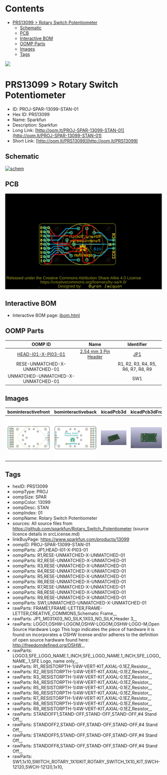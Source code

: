 



Contents
========

* [PRS13099 > Rotary Switch Potentiometer](#prs13099--rotary-switch-potentiometer)
	* [Schematic](#schematic)
	* [PCB](#pcb)
	* [Interactive BOM](#interactive-bom)
	* [OOMP Parts](#oomp-parts)
	* [Images](#images)
	* [Tags](#tags)
  
![][im]
# PRS13099 > Rotary Switch Potentiometer

- ID: PROJ-SPAR-13099-STAN-01
- Hex ID: PRS13099
- Name: Sparkfun
- Description: Sparkfun
- Long Link: [http://oom.lt/PROJ-SPAR-13099-STAN-01](http://oom.lt/PROJ-SPAR-13099-STAN-01)
- Short Link: [http://oom.lt/PRS13099](http://oom.lt/PRS13099)

## Schematic
  
[![schem](eagleSchemImage.png)](eagleSchemImage.png)
## PCB
  
[![pcb](eagleImage.png)](eagleImage.png)
## Interactive BOM

- Interactive BOM page: [ibom.html](https://htmlpreview.github.io/?https://github.com/oomlout/oomlout_OOMP_projects/blob/main/PROJ-SPAR-13099-STAN-01/kicad/bom/ibom.html)

## OOMP Parts
  

|OOMP ID|Name|Identifier|
| :---: | :---: | :---: |
|[HEAD-I01-X-PI03-01](https://github.com/oomlout/oomlout_OOMP_parts/tree/main/HEAD-I01-X-PI03-01/)|[2.54 mm 3 Pin Header](https://github.com/oomlout/oomlout_OOMP_parts/tree/main/HEAD-I01-X-PI03-01/)|[JP1](https://github.com/oomlout/oomlout_OOMP_parts/tree/main/HEAD-I01-X-PI03-01/)|
|RESE-UNMATCHED-X-UNMATCHED-01||R1, R2, R3, R4, R5, R6, R7, R8, R9|
|UNMATCHED-UNMATCHED-X-UNMATCHED-01||SW1|

## Images
  
  

|bominteractivefront|bominteractiveback|kicadPcb3d|kicadPcb3dFront|kicadPcb3dBack|kicadSchem|eagleImage|eagleSchemImage|pcbdraw|pcbdrawback|
| :---: | :---: | :---: | :---: | :---: | :---: | :---: | :---: | :---: | :---: |
|[![bominteractivefront](bomFront_140.png)](bomFront.png)|[![bominteractiveback](bomBack_140.png)](bomBack.png)|[![kicadPcb3d](kicadPcb3d_140.png)](kicadPcb3d.png)|[![kicadPcb3dFront](kicadPcb3dFront_140.png)](kicadPcb3dFront.png)|[![kicadPcb3dBack](kicadPcb3dBack_140.png)](kicadPcb3dBack.png)|[![kicadSchem](kicadSchem_140.png)](kicadSchem.png)|[![eagleImage](eagleImage_140.png)](eagleImage.png)|[![eagleSchemImage](eagleSchemImage_140.png)](eagleSchemImage.png)|[![pcbdraw](pcbdraw_140.png)](pcbdraw.png)|[![pcbdrawback](pcbdrawBack_140.png)](pcbdrawBack.png)|

## Tags

- hexID: PRS13099
- oompType: PROJ
- oompSize: SPAR
- oompColor: 13099
- oompDesc: STAN
- oompIndex: 01
- oompName: Rotary Switch Potentiometer
- sources: All source files from https://github.com/sparkfun/Rotary_Switch_Potentiometer (source licence details in srcLicense.md)
- linkBuyPage: https://www.sparkfun.com/products/13099
- oompID: PROJ-SPAR-13099-STAN-01
- oompParts: JP1,HEAD-I01-X-PI03-01
- oompParts: R1,RESE-UNMATCHED-X-UNMATCHED-01
- oompParts: R2,RESE-UNMATCHED-X-UNMATCHED-01
- oompParts: R3,RESE-UNMATCHED-X-UNMATCHED-01
- oompParts: R4,RESE-UNMATCHED-X-UNMATCHED-01
- oompParts: R5,RESE-UNMATCHED-X-UNMATCHED-01
- oompParts: R6,RESE-UNMATCHED-X-UNMATCHED-01
- oompParts: R7,RESE-UNMATCHED-X-UNMATCHED-01
- oompParts: R8,RESE-UNMATCHED-X-UNMATCHED-01
- oompParts: R9,RESE-UNMATCHED-X-UNMATCHED-01
- oompParts: SW1,UNMATCHED-UNMATCHED-X-UNMATCHED-01
- rawParts: FRAME1,FRAME-LETTER,FRAME-LETTER,CREATIVE_COMMONS,Schematic Frame,,,
- rawParts: JP1,,M031X03_NO_SILK,1X03_NO_SILK,Header 3,,,
- rawParts: LOGO1,OSHW-LOGOM,OSHW-LOGOM,OSHW-LOGO-M,Open Source Hardware Logo This logo indicates the piece of hardware it is found on incorporates a OSHW license and/or adheres to the definition of open source hardware found here: http://freedomdefined.org/OSHW,,,
- rawParts: LOGO3,SFE_LOGO_NAME.1_INCH,SFE_LOGO_NAME.1_INCH,SFE_LOGO_NAME_.1,SFE Logo, name only,,,
- rawParts: R1,,RESISTORPTH-1/4W-VERT-KIT,AXIAL-0.1EZ,Resistor,,,
- rawParts: R2,,RESISTORPTH-1/4W-VERT-KIT,AXIAL-0.1EZ,Resistor,,,
- rawParts: R3,,RESISTORPTH-1/4W-VERT-KIT,AXIAL-0.1EZ,Resistor,,,
- rawParts: R4,,RESISTORPTH-1/4W-VERT-KIT,AXIAL-0.1EZ,Resistor,,,
- rawParts: R5,,RESISTORPTH-1/4W-VERT-KIT,AXIAL-0.1EZ,Resistor,,,
- rawParts: R6,,RESISTORPTH-1/4W-VERT-KIT,AXIAL-0.1EZ,Resistor,,,
- rawParts: R7,,RESISTORPTH-1/4W-VERT-KIT,AXIAL-0.1EZ,Resistor,,,
- rawParts: R8,,RESISTORPTH-1/4W-VERT-KIT,AXIAL-0.1EZ,Resistor,,,
- rawParts: R9,,RESISTORPTH-1/4W-VERT-KIT,AXIAL-0.1EZ,Resistor,,,
- rawParts: STANDOFF1,STAND-OFF,STAND-OFF,STAND-OFF,#4 Stand Off,,,
- rawParts: STANDOFF2,STAND-OFF,STAND-OFF,STAND-OFF,#4 Stand Off,,,
- rawParts: STANDOFF5,STAND-OFF,STAND-OFF,STAND-OFF,#4 Stand Off,,,
- rawParts: STANDOFF6,STAND-OFF,STAND-OFF,STAND-OFF,#4 Stand Off,,,
- rawParts: SW1,1x10,SWITCH_ROTARY_1X10KIT,ROTARY_SWITCH_1X10_KIT,SWCH-12120,SWCH-12120,1x10,



[im]: kicadPcb3d_450.png
